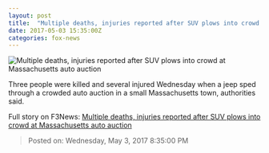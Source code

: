 ```yaml
---
layout: post
title:  "Multiple deaths, injuries reported after SUV plows into crowd at Massachusetts auto auction"
date: 2017-05-03 15:35:00Z
categories: fox-news
---
```


![Multiple deaths, injuries reported after SUV plows into crowd at Massachusetts auto auction](http://a57.foxnews.com/images.foxnews.com/content/fox-news/us/2017/05/03/suv-plows-through-crowded-massachusetts-auto-action-several-injuries-reported/_jcr_content/par/featured-media/media-0.img.jpg/0/0/1493828310166.jpg?ve=1)

Three people were killed and several injured Wednesday when a jeep sped through a crowded auto auction in a small Massachusetts town, authorities said.


Full story on F3News: [Multiple deaths, injuries reported after SUV plows into crowd at Massachusetts auto auction](http://www.f3nws.com/n/mycHhE)

> Posted on: Wednesday, May 3, 2017 8:35:00 PM
